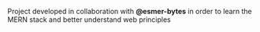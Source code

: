 Project developed in collaboration with <b>@esmer-bytes</b> in order to learn the MERN stack and better understand web principles
